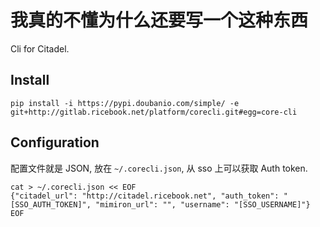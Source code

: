 我真的不懂为什么还要写一个这种东西
=================================

Cli for Citadel.

## Install

```shell
pip install -i https://pypi.doubanio.com/simple/ -e git+http://gitlab.ricebook.net/platform/corecli.git#egg=core-cli
```

## Configuration

配置文件就是 JSON, 放在 `~/.corecli.json`, 从 sso 上可以获取 Auth token.

```shell
cat > ~/.corecli.json << EOF
{"citadel_url": "http://citadel.ricebook.net", "auth_token": "[SSO_AUTH_TOKEN]", "mimiron_url": "", "username": "[SSO_USERNAME]"}
EOF
```
